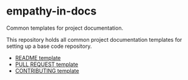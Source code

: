 # empathy-in-docs
Common templates for project documentation. 

This repository holds all common project documentation templates for setting up a base code repository.

- [README template](README-template.md)
- [PULL REQUEST template](PULL_REQUEST-template.md)
- [CONTRIBUTING template](CONTRIBUTING-template.md)
